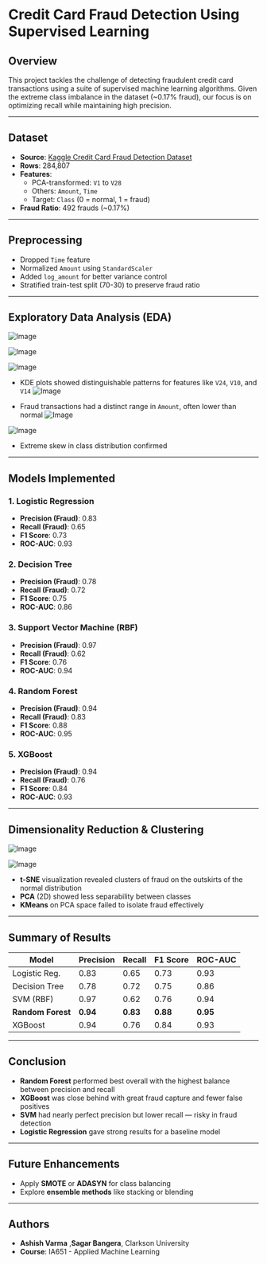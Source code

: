 # Credit Card Fraud Detection Using Supervised Learning

##  Overview
This project tackles the challenge of detecting fraudulent credit card transactions using a suite of supervised machine learning algorithms. Given the extreme class imbalance in the dataset (~0.17% fraud), our focus is on optimizing recall while maintaining high precision.

---

##  Dataset

- **Source**: [Kaggle Credit Card Fraud Detection Dataset](https://www.kaggle.com/mlg-ulb/creditcardfraud)
- **Rows**: 284,807
- **Features**:
  - PCA-transformed: `V1` to `V28`
  - Others: `Amount`, `Time`
  - Target: `Class` (0 = normal, 1 = fraud)
- **Fraud Ratio**: 492 frauds (~0.17%)

---

##  Preprocessing

- Dropped `Time` feature
- Normalized `Amount` using `StandardScaler`
- Added `log_amount` for better variance control
- Stratified train-test split (70-30) to preserve fraud ratio

---

##  Exploratory Data Analysis (EDA)

![Image](https://github.com/user-attachments/assets/143b0671-0e05-4c7b-9735-a77d384b5a73)

![Image](https://github.com/user-attachments/assets/f522d517-12cc-47fb-806f-9a91fd6550f8)





![Image](https://github.com/user-attachments/assets/af1f33d0-06f9-4dc2-95f1-a949bffe0a3a)



- KDE plots showed distinguishable patterns for features like `V24`, `V10`, and `V14`
![Image](https://github.com/user-attachments/assets/84b88b95-0ada-48a0-b39c-c5a366b82f38)

- Fraud transactions had a distinct range in `Amount`, often lower than normal
![Image](https://github.com/user-attachments/assets/3d0627dd-1522-43d6-b5bf-b50c56bcce7a)

![Image](https://github.com/user-attachments/assets/74efc821-24ab-4d2e-b5c5-5e754d71376c)

- Extreme skew in class distribution confirmed
---

##  Models Implemented

### 1. Logistic Regression
- **Precision (Fraud)**: 0.83
- **Recall (Fraud)**: 0.65
- **F1 Score**: 0.73
- **ROC-AUC**: 0.93

### 2. Decision Tree
- **Precision (Fraud)**: 0.78
- **Recall (Fraud)**: 0.72
- **F1 Score**: 0.75
- **ROC-AUC**: 0.86

### 3. Support Vector Machine (RBF)
- **Precision (Fraud)**: 0.97
- **Recall (Fraud)**: 0.62
- **F1 Score**: 0.76
- **ROC-AUC**: 0.94

### 4. Random Forest
- **Precision (Fraud)**: 0.94
- **Recall (Fraud)**: 0.83
- **F1 Score**: 0.88
- **ROC-AUC**: 0.95

### 5. XGBoost
- **Precision (Fraud)**: 0.94
- **Recall (Fraud)**: 0.76
- **F1 Score**: 0.84
- **ROC-AUC**: 0.93

---

##  Dimensionality Reduction & Clustering

![Image](https://github.com/user-attachments/assets/4289e8f6-c41b-40ac-905c-36b316f801a5)

![Image](https://github.com/user-attachments/assets/0ba98a76-dfdc-4538-9985-0bcabe0c6a70)

- **t-SNE** visualization revealed clusters of fraud on the outskirts of the normal distribution
- **PCA** (2D) showed less separability between classes
- **KMeans** on PCA space failed to isolate fraud effectively

---

##  Summary of Results

| Model            | Precision | Recall | F1 Score | ROC-AUC |
|------------------|-----------|--------|----------|----------|
| Logistic Reg.    | 0.83      | 0.65   | 0.73     | 0.93     |
| Decision Tree    | 0.78      | 0.72   | 0.75     | 0.86     |
| SVM (RBF)        | 0.97      | 0.62   | 0.76     | 0.94     |
| **Random Forest**| **0.94**  | **0.83** | **0.88** | **0.95** |
| XGBoost          | 0.94      | 0.76   | 0.84     | 0.93     |

---

##  Conclusion

- **Random Forest** performed best overall with the highest balance between precision and recall
- **XGBoost** was close behind with great fraud capture and fewer false positives
- **SVM** had nearly perfect precision but lower recall — risky in fraud detection
- **Logistic Regression** gave strong results for a baseline model

---

##  Future Enhancements

- Apply **SMOTE** or **ADASYN** for class balancing
- Explore **ensemble methods** like stacking or blending

---

##  Authors

- **Ashish Varma** ,**Sagar Bangera**, Clarkson University  
- **Course**: IA651 - Applied Machine Learning
